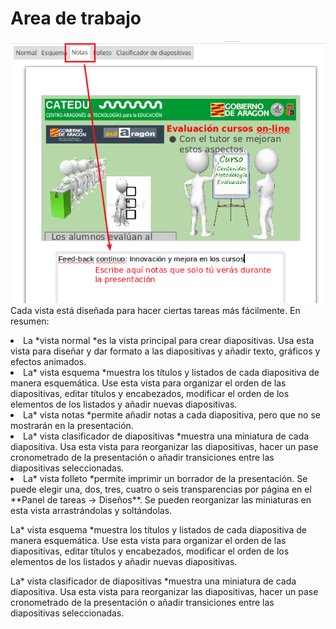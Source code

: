 
# Area de trabajo

![](img/Seleccion_376.png)
Cada vista está diseñada para hacer ciertas tareas más fácilmente. En resumen:

<li value="1">
La *vista normal *es la vista principal para crear diapositivas. Usa esta vista para diseñar y dar formato a las diapositivas y añadir texto, gráficos y efectos animados.
</li>
<li>
La* vista esquema *muestra los títulos y listados de cada diapositiva de manera esquemática. Use esta vista para organizar el orden de las diapositivas, editar títulos y encabezados, modificar el orden de los elementos de los listados y añadir nuevas diapositivas.
</li>
<li>
La* vista notas *permite añadir notas a cada diapositiva, pero que no se mostrarán en la presentación.
</li>
<li>
La* vista clasificador de diapositivas *muestra una miniatura de cada diapositiva. Usa esta vista para reorganizar las diapositivas, hacer un pase cronometrado de la presentación o añadir transiciones entre las diapositivas seleccionadas.
</li>
<li>
La* vista folleto *permite imprimir un borrador de la presentación. Se puede elegir una, dos, tres, cuatro o seis transparencias por página en el **Panel de tareas → Diseños**. Se pueden reorganizar las miniaturas en esta vista arrastrándolas y soltándolas.
</li>

La* vista esquema *muestra los títulos y listados de cada diapositiva de manera esquemática. Use esta vista para organizar el orden de las diapositivas, editar títulos y encabezados, modificar el orden de los elementos de los listados y añadir nuevas diapositivas.

La* vista clasificador de diapositivas *muestra una miniatura de cada diapositiva. Usa esta vista para reorganizar las diapositivas, hacer un pase cronometrado de la presentación o añadir transiciones entre las diapositivas seleccionadas.

